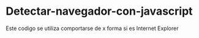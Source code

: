 # Detectar-navegador-con-javascript
Este codigo se utiliza comportarse de x forma si es Internet Explorer
